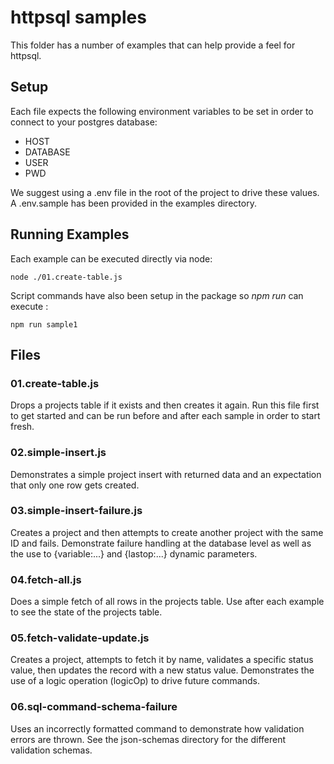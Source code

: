 # httpsql samples

This folder has a number of examples that can help provide a feel for httpsql.

## Setup

Each file expects the following environment variables to be set in order to connect to your postgres database:

- HOST
- DATABASE
- USER
- PWD

We suggest using a .env file in the root of the project to drive these values.  A .env.sample has been provided in the examples directory.

## Running Examples

Each example can be executed directly via node:

```
node ./01.create-table.js
```

Script commands have also been setup in the package so *npm run* can execute :

```
npm run sample1
```

## Files

### 01.create-table.js

Drops a projects table if it exists and then creates it again.  Run this file first to get started and can be run before and after each sample in order to start fresh.

### 02.simple-insert.js

Demonstrates a simple project insert with returned data and an expectation that only one row gets created.

### 03.simple-insert-failure.js

Creates a project and then attempts to create another project with the same ID and fails.  Demonstrate failure handling at the database level as well as the use to {variable:...} and {lastop:...} dynamic parameters.

### 04.fetch-all.js

Does a simple fetch of all rows in the projects table.  Use after each example to see the state of the projects table.

### 05.fetch-validate-update.js

Creates a project, attempts to fetch it by name, validates a specific status value, then updates the record with a new status value.  Demonstrates the use of a logic operation (logicOp) to drive future commands.

### 06.sql-command-schema-failure

Uses an incorrectly formatted command to demonstrate how validation errors are thrown.  See the json-schemas directory for the different validation schemas.
